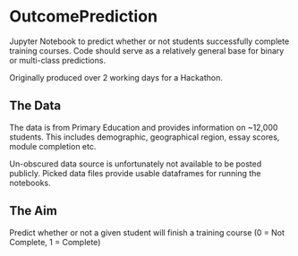 # OutcomePrediction
Jupyter Notebook to predict whether or not students successfully complete training courses. Code should serve as a relatively general base for binary or multi-class predictions.

Originally produced over 2 working days for a Hackathon. 

## The Data
The data is from Primary Education and provides information on ~12,000 students. This includes demographic, geographical region, essay scores, module completion etc.

Un-obscured data source is unfortunately not available to be posted publicly. Picked data files provide usable dataframes for running the notebooks.

## The Aim
Predict whether or not a given student will finish a training course (0 = Not Complete, 1 = Complete)



